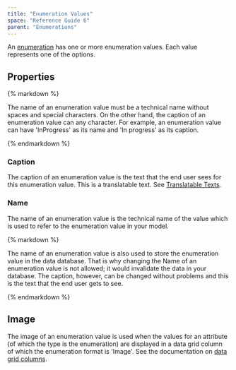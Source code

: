 ```yaml
---
title: "Enumeration Values"
space: "Reference Guide 6"
parent: "Enumerations"
---
```



An [enumeration](Enumerations) has one or more enumeration values. Each value represents one of the options.

## Properties

<div class="alert alert-info">{% markdown %}

The name of an enumeration value must be a technical name without spaces and special characters. On the other hand, the caption of an enumeration value can any character. For example, an enumeration value can have 'InProgress' as its name and 'In progress' as its caption.

{% endmarkdown %}</div>

### Caption

The caption of an enumeration value is the text that the end user sees for this enumeration value. This is a translatable text. See [Translatable Texts](Translatable+Texts).

### Name

The name of an enumeration value is the technical name of the value which is used to refer to the enumeration value in your model.

<div class="alert alert-warning">{% markdown %}

The name of an enumeration value is also used to store the enumeration value in the data database. That is why changing the Name of an enumeration value is not allowed; it would invalidate the data in your database. The caption, however, can be changed without problems and this is the text that the end user gets to see.

{% endmarkdown %}</div>

## Image

The image of an enumeration value is used when the values for an attribute (of which the type is the enumeration) are displayed in a data grid column of which the enumeration format is 'Image'. See the documentation on [data grid columns](Columns).

